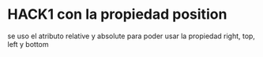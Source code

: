 # HACK1 con la propiedad position 

se uso el atributo relative y absolute para poder usar la propiedad right, top, left y bottom
